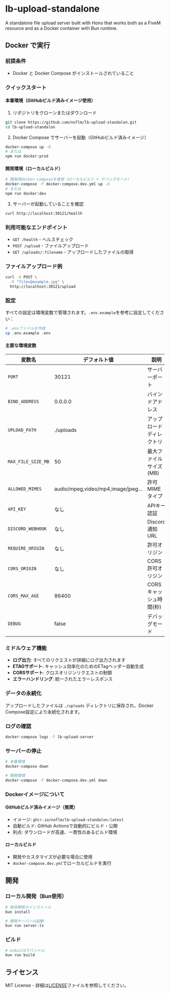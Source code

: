 # lb-upload-standalone

A standalone file upload server built with Hono that works both as a FiveM resource and as a Docker container with Bun runtime.

## Docker で実行

### 前提条件
- Docker と Docker Compose がインストールされていること

### クイックスタート

#### 本番環境（GitHubビルド済みイメージ使用）

1. リポジトリをクローンまたはダウンロード
```bash
git clone https://github.com/noflm/lb-upload-standalon.git
cd lb-upload-standalon
```

2. Docker Compose でサーバーを起動（GitHubビルド済みイメージ）
```bash
docker-compose up -d
# または
npm run docker:prod
```

#### 開発環境（ローカルビルド）

```bash
# 開発用docker-composeを使用（ローカルビルド + デバッグモード）
docker-compose -f docker-compose.dev.yml up -d
# または
npm run docker:dev
```

3. サーバーが起動していることを確認
```bash
curl http://localhost:30121/health
```

### 利用可能なエンドポイント

- `GET /health` - ヘルスチェック
- `POST /upload` - ファイルアップロード
- `GET /uploads/:filename` - アップロードしたファイルの取得

### ファイルアップロード例

```bash
curl -X POST \
  -F "file=@example.jpg" \
  http://localhost:30121/upload
```

### 設定

すべての設定は環境変数で管理されます。`.env.example`を参考に設定してください：

```bash
# .envファイルを作成
cp .env.example .env
```

#### 主要な環境変数

| 変数名 | デフォルト値 | 説明 |
|--------|-------------|------|
| `PORT` | 30121 | サーバーポート |
| `BIND_ADDRESS` | 0.0.0.0 | バインドアドレス |
| `UPLOAD_PATH` | ./uploads | アップロードディレクトリ |
| `MAX_FILE_SIZE_MB` | 50 | 最大ファイルサイズ(MB) |
| `ALLOWED_MIMES` | audio/mpeg,video/mp4,image/jpeg... | 許可MIMEタイプ |
| `API_KEY` | なし | APIキー認証 |
| `DISCORD_WEBHOOK` | なし | Discord通知URL |
| `REQUIRE_ORIGIN` | なし | 許可オリジン |
| `CORS_ORIGIN` | なし | CORS許可オリジン |
| `CORS_MAX_AGE` | 86400 | CORSキャッシュ時間(秒) |
| `DEBUG` | false | デバッグモード |

### ミドルウェア機能

- **ログ出力**: すべてのリクエストが詳細にログ出力されます
- **ETAGサポート**: キャッシュ効率化のためのETagヘッダー自動生成
- **CORSサポート**: クロスオリジンリクエストの制御
- **エラーハンドリング**: 統一されたエラーレスポンス

### データの永続化

アップロードしたファイルは `./uploads` ディレクトリに保存され、Docker Compose設定により永続化されます。

### ログの確認

```bash
docker-compose logs -f lb-upload-server
```

### サーバーの停止

```bash
# 本番環境
docker-compose down

# 開発環境
docker-compose -f docker-compose.dev.yml down
```

### Dockerイメージについて

#### GitHubビルド済みイメージ（推奨）
- イメージ: `ghcr.io/noflm/lb-upload-standalon:latest`
- 自動ビルド: GitHub Actionsで自動的にビルド・公開
- 利点: ダウンロードが高速、一貫性のあるビルド環境

#### ローカルビルド
- 開発やカスタマイズが必要な場合に使用
- `docker-compose.dev.yml`でローカルビルドを実行

## 開発

### ローカル開発（Bun使用）

```bash
# 依存関係のインストール
bun install

# 開発サーバーの起動
bun run server.ts
```

### ビルド

```bash
# esbuildでバンドル
bun run build
```

## ライセンス

MIT License - 詳細は[LICENSE](LICENSE)ファイルを参照してください。